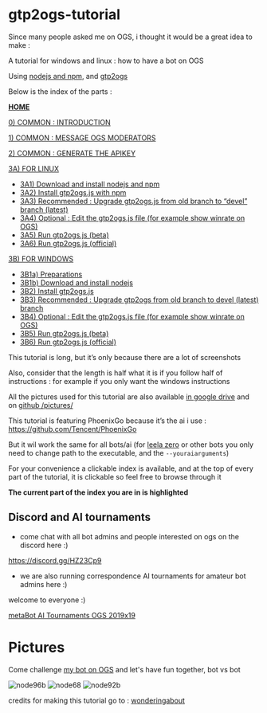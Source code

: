 # gtp2ogs-tutorial
Since many people asked me on OGS, i thought it would be a great idea to make :

A tutorial for windows and linux : how to have a bot on OGS

Using [nodejs and npm](https://nodejs.org/en/download/), and [gtp2ogs](https://github.com/online-go/gtp2ogs)


Below is the index of the parts : 

[**HOME**](https://github.com/wonderingabout/gtp2ogs-tutorial)

[0) COMMON : INTRODUCTION](/docs/0-common-introduction.md)

[1) COMMON : MESSAGE OGS MODERATORS](/docs/1-common-message-ogs-moderators.md)

[2) COMMON : GENERATE THE APIKEY](/docs/2-common-generate-the-apikey.md)

[3A) FOR LINUX](/docs/3A0-FOR-LINUX.md)
  - [3A1) Download and install nodejs and npm](/docs/3A1-linux-download-install-nodejs.md)
  - [3A2) Install gtp2ogs.js with npm](/docs/3A2-linux-install-gt2ogs-js-with-npm.md)
  - [3A3) Recommended : Upgrade gtp2ogs.js from old branch to “devel” branch (latest)](/docs/3A3-linux-optional-upgrade-to-devel.md)
  - [3A4) Optional : Edit the gtp2ogs.js file (for example show winrate on OGS)](/docs/3A4-linux-optional-edit-gtp2ogs-js-file.md)
  - [3A5) Run gtp2ogs.js (beta)](/docs/3A5-linux-run-gtp2ogs-js-beta.md)
  - [3A6) Run gtp2ogs.js (official)](/docs/3A6-linux-run-gtp2ogs-js-beta.md)


[3B) FOR WINDOWS](/docs/3B0-FOR-WINDOWS.md)

  - [3B1a) Preparations](/docs/3B1a-windows-preparations.md)
  - [3B1b) Download and install nodejs](/docs/3B1b-windows-download-install-nodejs.md)
  - [3B2) Install gtp2ogs.js](/docs/3B2-windows-install-gt2ogs-js-with-npm.md)
  - [3B3) Recommended : Upgrade gtp2ogs from old branch to devel (latest) branch](/docs/3B3-windows-optional-upgrade-to-devel.md)
  - [3B4) Optional : Edit the gtp2ogs.js file (for example show winrate on OGS)](/docs/3B4-windows-optional-edit-gtp2ogs-js-file.md)
  - [3B5) Run gtp2ogs.js (beta)](/docs/3B5-windows-run-gtp2ogs-js-beta.md)
  - [3B6) Run gtp2ogs.js (official)](/docs/3B6-windows-run-gtp2ogs-js-beta.md)



This tutorial is long, but it’s only because there are a lot of screenshots

Also, consider that the length is half what it is if you follow half of instructions : for example if you only want the windows instructions

All the pictures used for this tutorial are also available [in google drive]( https://drive.google.com/drive/folders/1IgnnyQapOVqG9Gn6zHrP93LxO5qC6IVZ?usp=sharing) and on [github /pictures/](/pictures/)

This tutorial is featuring PhoenixGo because it’s the ai i use : https://github.com/Tencent/PhoenixGo 

But it wil work the same for all bots/ai
(for [leela zero](https://github.com/gcp/leela-zero) or other bots you only need to change path to the executable, and the `--youraiarguments`)

For your convenience a clickable index is available, and at the top of every part of the tutorial, it is clickable so feel free to browse through it

**The current part of the index you are in is highlighted** 

## Discord and AI tournaments

- come chat with all bot admins and people interested on ogs on the discord here :)

https://discord.gg/HZ23Cp9

- we are also running correspondence AI tournaments for amateur bot admins here :)

welcome to everyone :)

[metaBot AI Tournaments OGS 2019x19](https://online-go.com/group/3211)

# Pictures

Come challenge [my bot on OGS](https://online-go.com/player/592558) and let's have fun together, bot vs bot

![node96b](https://github.com/wonderingabout/gtp2ogs-tutorial/blob/master/pictures/node96b.png?raw=true)
![node68](https://github.com/wonderingabout/gtp2ogs-tutorial/blob/master/pictures/node68.PNG?raw=true)
![node92b](https://github.com/wonderingabout/gtp2ogs-tutorial/blob/master/pictures/node92b.png?raw=true)

credits for making this tutorial go to : [wonderingabout](https://github.com/wonderingabout)
